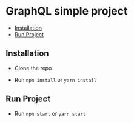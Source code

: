 # GraphQL simple project

- [Installation](#installation)
- [Run Project](#run-project)

## Installation

- Clone the repo

- Run `npm install` or `yarn install`

## Run Project

- Run `npm start` or `yarn start`
